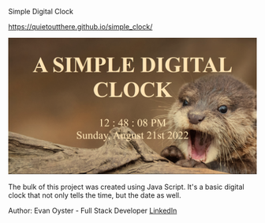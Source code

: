 Simple Digital Clock 

https://quietoutthere.github.io/simple_clock/

![Getting Started](./images/clock3.png)


The bulk of this project was created using Java Script. It's a basic digital clock that not only tells the time, but the date as well.

Author:
Evan Oyster - Full Stack Developer
[LinkedIn](https://www.linkedin.com/in/evan-oyster-442121249/) 


